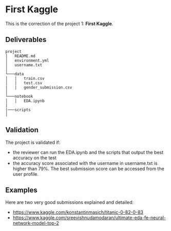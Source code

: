 # First Kaggle 

This is the correction of the project 1: **First Kaggle**.

## Deliverables

```
project
│   README.md
│   environment.yml    
│   username.txt
│
└───data
│   │   train.csv
│   |   test.csv
|   |   gender_submission.csv
│   
└───notebook
│   │   EDA.ipynb
|
|───scripts
│   

```   

## Validation

The project is validated if:
-  the reviewer can run the EDA.ipynb and the scripts that output the best accuracy on the test
- the accuracy score associated with the username in username.txt is higher than 79%. The best submission score can be accessed from the user profile. 

## Examples

Here are two very good submissions explained and detailed: 


- https://www.kaggle.com/konstantinmasich/titanic-0-82-0-83
- https://www.kaggle.com/sreevishnudamodaran/ultimate-eda-fe-neural-network-model-top-2

